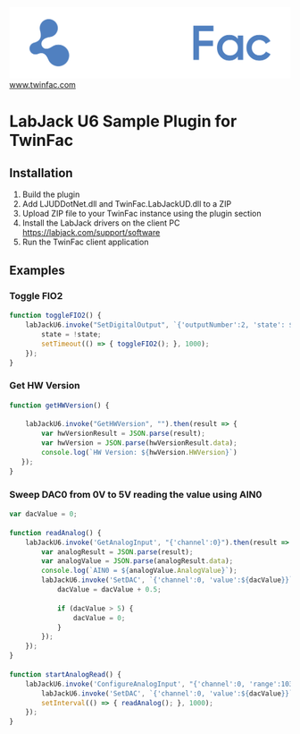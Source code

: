 ![](docs/images/logo_white.png)
www.twinfac.com

# LabJack U6 Sample Plugin for TwinFac

## Installation

1. Build the plugin
2. Add LJUDDotNet.dll and TwinFac.LabJackUD.dll to a ZIP
3. Upload ZIP file to your TwinFac instance using the plugin section
4. Install the LabJack drivers on the client PC https://labjack.com/support/software
5. Run the TwinFac client application

## Examples

### Toggle FIO2

```js
function toggleFIO2() {
    labJackU6.invoke("SetDigitalOutput", `{'outputNumber':2, 'state': ${state}}`).then(result => {
        state = !state;
        setTimeout(() => { toggleFIO2(); }, 1000);
    });
}
```

### Get HW Version

```js
function getHWVersion() {

    labJackU6.invoke("GetHWVersion", "").then(result => {
        var hwVersionResult = JSON.parse(result);
        var hwVersion = JSON.parse(hwVersionResult.data);
        console.log(`HW Version: ${hwVersion.HWVersion}`)
   });
}
```

### Sweep DAC0 from 0V to 5V reading the value using AIN0

```js
var dacValue = 0;

function readAnalog() {
    labJackU6.invoke('GetAnalogInput', "{'channel':0}").then(result => {
        var analogResult = JSON.parse(result);
        var analogValue = JSON.parse(analogResult.data);
        console.log(`AIN0 = ${analogValue.AnalogValue}`);
        labJackU6.invoke('SetDAC', `{'channel':0, 'value':${dacValue}}`).then(result => { 
            dacValue = dacValue + 0.5;

            if (dacValue > 5) {
                dacValue = 0;
            }
        });
    });
}

function startAnalogRead() {
    labJackU6.invoke('ConfigureAnalogInput', "{'channel':0, 'range':103, 'settlingTime':0, 'resolution':0}").then(result => {
        labJackU6.invoke('SetDAC', `{'channel':0, 'value':${dacValue}}`).then(result => { });
        setInterval(() => { readAnalog(); }, 1000);
    });
}
```
